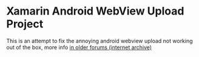 # Xamarin Android WebView Upload Project

This is an attempt to fix the annoying android webview upload not working out of the box, more info [in older forums (internet archive)](https://web.archive.org/web/20141225093121/http://forums.xamarin.com:80/discussion/3259/cannot-override-webviewclient-class-for-file-upload-support)
